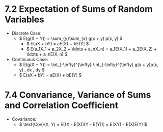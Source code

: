 # 7.2 Expectation of Sums of Random Variables
- Discrete Case:
  - $ E(g(X + Y)) = \sum_{y}\sum_{x} g(x + y) p(x, y) $
    - $ E(aX + bY) = aE(X) + bE(Y) $
    - $ E(a_1X_1 + a_2X_2 + \ldots + a_nX_n) = a_1E(X_1) + a_2E(X_2) + \ldots + a_nE(X_n) $
- Continuous Case:
    - $ E(g(X + Y)) = \int_{-\infty}^{\infty} \int_{-\infty}^{\infty} g(x + y)p(x, y) \, dx \, dy $
    - $ E(aX + bY) = aE(X) + bE(Y) $

# 7.4 Convariance, Variance of Sums and Correlation Coefficient
- Covariance:
  - $ \text{Cov}(X, Y) = E[(X - E(X))(Y - E(Y))] = E(XY) - E(X)E(Y) $